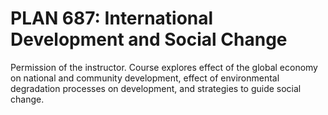 # PLAN 687: International Development and Social Change

Permission of the instructor. Course explores effect of the global economy on national and community development, effect of environmental degradation processes on development, and strategies to guide social change.